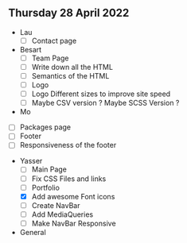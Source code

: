 ## Thursday 28 April 2022 ##
- Lau
  - [ ] Contact page
- Besart
  - [ ] Team Page
  - [ ] Write down all the HTML
  - [ ] Semantics of the HTML
  - [ ] Logo
  - [ ] Logo Different sizes to improve site speed
  - [ ] Maybe CSV version ? Maybe SCSS Version ?
- Mo 
 - [ ] Packages page
 - [ ] Footer
 - [ ] Responsiveness of the footer
- Yasser
  - [ ] Main Page
  - [ ] Fix CSS Files and links
  - [ ] Portfolio
  - [X] Add awesome Font icons
  - [ ] Create NavBar
  - [ ] Add MediaQueries
  - [ ] Make NavBar Responsive
- General